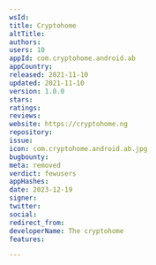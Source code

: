 ```yaml
---
wsId: 
title: Cryptohome
altTitle: 
authors: 
users: 10
appId: com.cryptohome.android.ab
appCountry: 
released: 2021-11-10
updated: 2021-11-10
version: 1.0.0
stars: 
ratings: 
reviews: 
website: https://cryptohome.ng
repository: 
issue: 
icon: com.cryptohome.android.ab.jpg
bugbounty: 
meta: removed
verdict: fewusers
appHashes: 
date: 2023-12-19
signer: 
twitter: 
social: 
redirect_from: 
developerName: The cryptohome
features: 

---
```


